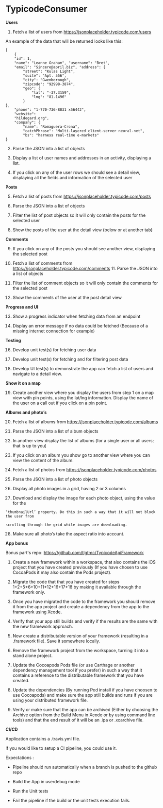 # TypicodeConsumer

**Users**

1. Fetch a list of users from https://jsonplaceholder.typicode.com/users

An example of the data that will be returned looks like this:


    [
    	{
    	"id": 1,  
    	"name": "Leanne Graham", "username": "Bret",  
    	"email": "Sincere@april.biz", "address": {
    		"street": "Kulas Light", 
    		"suite": "Apt. 556", 
    		"city": "Gwenborough", 
    		"zipcode": "92998-3874", 											
    		"geo": {
    			"lat": "-37.3159",
    			"lng": "81.1496" 
    		}
    },  
    	"phone": "1-770-736-8031 x56442", 
    	"website": 
    	"hildegard.org", 
    	"company": {
    		"name": "Romaguera-Crona",  
    		"catchPhrase": "Multi-layered client-server neural-net", 
    		"bs": "harness real-time e-markets"
    }

2.  Parse the JSON into a list of objects
    
3.  Display a list of user names and addresses in an activity, displaying a list.
    
4.  If you click on any of the user rows we should see a detail view, displaying all the fields and information of the selected user
    

**Posts**

5.  Fetch a list of posts from https://jsonplaceholder.typicode.com/posts
    
6.  Parse the JSON into a list of objects
    
7.  Filter the list of post objects so it will only contain the posts for the selected user
    
8.  Show the posts of the user at the detail view (below or at another tab)
    

**Comments**

9. If you click on any of the posts you should see another view, displaying the selected post

10. Fetch a list of comments from https://jsonplaceholder.typicode.com/comments 11. Parse the JSON into a list of objects

11. Filter the list of comment objects so it will only contain the comments for the selected post

12. Show the comments of the user at the post detail view

**Progress and UI**

13. Show a progress indicator when fetching data from an endpoint  

14. Display an error message if no data could be fetched (Because of a missing internet connection for example)

**Testing**

16. Develop unit test(s) for fetching user data  

17. Develop unit test(s) for fetching and for filtering post data  

18. Develop UI test(s) to demonstrate the app can fetch a list of users and navigate to a detail view.

**Show it on a map**

19. Create another view where you display the users from step 1 on a map view with pin points, using the lat/lng information. Display the name of the user on a call out if you click on a pin point.

**Albums and photo’s**

20.  Fetch a list of albums from https://jsonplaceholder.typicode.com/albums
    
21.  Parse the JSON into a list of album objects
    
22.  In another view display the list of albums (for a single user or all users; that is up to you)
    
23.  If you click on an album you show go to another view where you can view the content of the album.
    
24.  Fetch a list of photos from https://jsonplaceholder.typicode.com/photos
    
25.  Parse the JSON into a list of photo objects
    
26.  Display all photo images in a grid, having 2 or 3 columns
    
27.  Download and display the image for each photo object, using the value for the
    
    ‘thumbnailUrl’ property. Do this in such a way that it will not block the user from
    
    scrolling through the grid while images are downloading.
    
28.  Make sure all photo’s take the aspect ratio into account.

**App bonus**

Bonus part's repo: https://github.com/tlgtmc/TypicodeApiFramework

1.  Create a new framework within a workspace, that also contains the iOS project that you have created previously (If you have chosen to use CocoaPods it may also contain the Pods project).
    
2.  Migrate the code that that you have created for steps 1+2+5+6+10+11+12+16+17+18 by making it available through the framework only.
    
3.  Once you have migrated the code to the framework you should remove it from the app project and create a dependency from the app to the framework using Xcode.
    
4.  Verify that your app still builds and verify if the results are the same with the new framework approach.
    
5.  Now create a distributable version of your framework (resulting in a .framework file). Save it somewhere locally.
    
6.  Remove the framework project from the workspace, turning it into a stand alone project.
    
7.  Update the Cocoapods Pods file (or use Carthage or another dependency management tool if you prefer) in such a way that it contains a reference to the distributable framework that you have created.
    
8.  Update the dependencies (By running Pod install if you have choosen to use Cocoapods) and make sure the app still builds and runs if you are using your distributed framework file.
    
9.  Verify or make sure that the app can be archived (Either by choosing the Archive option from the Build Menu in Xcode or by using command line tools) and that the end result of it will be an .ipa or .xcarchive file.
    

**CI/CD**

Application contains a .travis.yml file.

If you would like to setup a CI pipeline, you could use it. 

Expectations :

-   Pipeline should run automatically when a branch is pushed to the github repo
    
-   Build the App in userdebug mode
    
-   Run the Unit tests
    
-   Fail the pipeline if the build or the unit tests execution fails.
